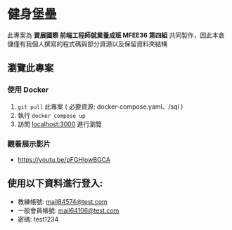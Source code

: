 # 健身堡壘

此專案為 **資展國際 前端工程師就業養成班 MFEE36 第四組** 共同製作，因此本倉儲僅有我個人撰寫的程式碼與部分資源以及保留資料夾結構

## 瀏覽此專案

### 使用 Docker 
1. ``git pull`` 此專案 ( 必要資源: docker-compose.yaml、/sql )
2. 執行 ``docker compose up`` 
3. 訪問 [localhost:3000](http://localhost:3000) 進行瀏覽

### 觀看展示影片
- https://youtu.be/pFGHlowBGCA

## 使用以下資料進行登入:
- 教練帳號: mail84574@test.com
- 一般會員帳號: mail64106@test.com
- 密碼: test1234
